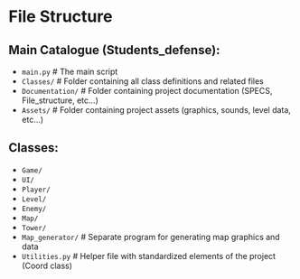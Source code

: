 # File Structure

## Main Catalogue (Students_defense):

- `main.py`           # The main script
- `Classes/`          # Folder containing all class definitions and related files
- `Documentation/`    # Folder containing project documentation (SPECS, File_structure, etc...)
- `Assets/`           # Folder containing project assets (graphics, sounds, level data, etc...)

## Classes:

- `Game/`
- `UI/`
- `Player/`
- `Level/`
- `Enemy/`
- `Map/`
- `Tower/`
- `Map_generator/`    # Separate program for generating map graphics and data
- `Utilities.py`      # Helper file with standardized elements of the project (Coord class)
